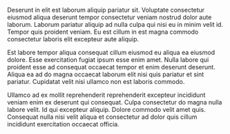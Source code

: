 Deserunt in elit est laborum aliquip pariatur sit. Voluptate consectetur eiusmod aliqua deserunt tempor consectetur veniam nostrud dolor aute laborum. Laborum pariatur aliquip ad nulla culpa qui nisi eu in minim velit id. Tempor quis proident veniam. Eu est cillum in est magna commodo consectetur laboris elit excepteur aute aliquip.

Est labore tempor aliqua consequat cillum eiusmod eu aliqua ea eiusmod dolore. Esse exercitation fugiat ipsum esse enim amet. Nulla labore qui proident esse ad consequat occaecat tempor et enim deserunt deserunt. Aliqua ea ad do magna occaecat laborum elit nisi quis pariatur et sint pariatur. Cupidatat velit nisi ullamco non est laboris commodo.

Ullamco ad ex mollit reprehenderit reprehenderit excepteur incididunt veniam enim ex deserunt qui consequat. Culpa consectetur do magna nulla labore velit. Id qui excepteur aliquip. Dolore commodo velit amet quis. Consequat nulla nisi velit aliqua et consectetur ad dolor quis cillum incididunt exercitation occaecat officia.